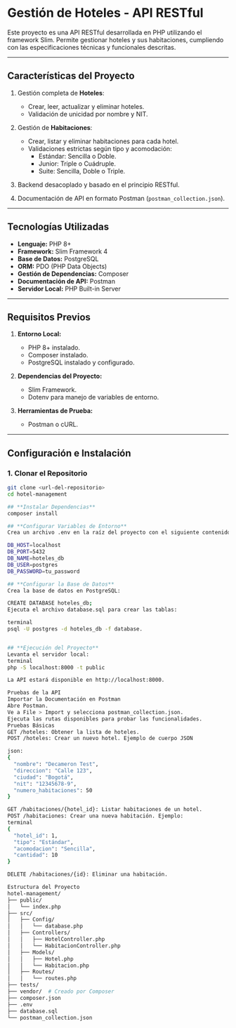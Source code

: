 # Gestión de Hoteles - API RESTful

Este proyecto es una API RESTful desarrollada en PHP utilizando el framework Slim. Permite gestionar hoteles y sus habitaciones, cumpliendo con las especificaciones técnicas y funcionales descritas.

---

## **Características del Proyecto**

1. Gestión completa de **Hoteles**:
   - Crear, leer, actualizar y eliminar hoteles.
   - Validación de unicidad por nombre y NIT.

2. Gestión de **Habitaciones**:
   - Crear, listar y eliminar habitaciones para cada hotel.
   - Validaciones estrictas según tipo y acomodación:
     - Estándar: Sencilla o Doble.
     - Junior: Triple o Cuádruple.
     - Suite: Sencilla, Doble o Triple.

3. Backend desacoplado y basado en el principio RESTful.
4. Documentación de API en formato Postman (`postman_collection.json`).

---

## **Tecnologías Utilizadas**

- **Lenguaje:** PHP 8+
- **Framework:** Slim Framework 4
- **Base de Datos:** PostgreSQL
- **ORM:** PDO (PHP Data Objects)
- **Gestión de Dependencias:** Composer
- **Documentación de API:** Postman
- **Servidor Local:** PHP Built-in Server

---

## **Requisitos Previos**

1. **Entorno Local:**
   - PHP 8+ instalado.
   - Composer instalado.
   - PostgreSQL instalado y configurado.

2. **Dependencias del Proyecto:**
   - Slim Framework.
   - Dotenv para manejo de variables de entorno.

3. **Herramientas de Prueba:**
   - Postman o cURL.

---

## **Configuración e Instalación**

### **1. Clonar el Repositorio**
```bash
git clone <url-del-repositorio>
cd hotel-management

## **Instalar Dependencias**
composer install

## **Configurar Variables de Entorno**
Crea un archivo .env en la raíz del proyecto con el siguiente contenido:

DB_HOST=localhost
DB_PORT=5432
DB_NAME=hoteles_db
DB_USER=postgres
DB_PASSWORD=tu_password

## **Configurar la Base de Datos**
Crea la base de datos en PostgreSQL:

CREATE DATABASE hoteles_db;
Ejecuta el archivo database.sql para crear las tablas:

terminal
psql -U postgres -d hoteles_db -f database.


## **Ejecución del Proyecto**
Levanta el servidor local:
terminal
php -S localhost:8000 -t public

La API estará disponible en http://localhost:8000.

Pruebas de la API
Importar la Documentación en Postman
Abre Postman.
Ve a File > Import y selecciona postman_collection.json.
Ejecuta las rutas disponibles para probar las funcionalidades.
Pruebas Básicas
GET /hoteles: Obtener la lista de hoteles.
POST /hoteles: Crear un nuevo hotel. Ejemplo de cuerpo JSON

json:
{
  "nombre": "Decameron Test",
  "direccion": "Calle 123",
  "ciudad": "Bogotá",
  "nit": "12345678-9",
  "numero_habitaciones": 50
}

GET /habitaciones/{hotel_id}: Listar habitaciones de un hotel.
POST /habitaciones: Crear una nueva habitación. Ejemplo:
terminal
{
  "hotel_id": 1,
  "tipo": "Estándar",
  "acomodacion": "Sencilla",
  "cantidad": 10
}

DELETE /habitaciones/{id}: Eliminar una habitación.

Estructura del Proyecto
hotel-management/
├── public/
│   └── index.php
├── src/
│   ├── Config/
│   │   └── database.php
│   ├── Controllers/
│   │   ├── HotelController.php
│   │   └── HabitacionController.php
│   ├── Models/
│   │   ├── Hotel.php
│   │   └── Habitacion.php
│   ├── Routes/
│   │   └── routes.php
├── tests/
├── vendor/  # Creado por Composer
├── composer.json
├── .env
├── database.sql
└── postman_collection.json
